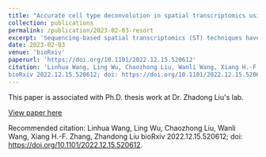 ```yaml
---
title: "Accurate cell type deconvolution in spatial transcriptomics using a batch effect-free strategy"
collection: publications
permalink: /publication/2023-02-03-resort
excerpt: 'Sequencing-based spatial transcriptomics (ST) techniques have been groundbreaking in dissecting cell-cell communications within tissues by profiling positional gene expression. However, the most widely used ST technique, Visium Spatial Gene Expression by 10x Genomics (Visium), does not provide single-cell resolution, making it difficult to profile cell type-level information. Many reference-based deconvolution methods have been developed to increase its resolution, but the platform and batch effects between the reference and ST data compromise their accuracy. Here, we propose a new approach, Region-based cell Sorting (ReSort), that generates a pseudo-internal-reference to reduce these platform effects. By simulating ST datasets under various scenarios, we demonstrate that ReSort significantly improves the accuracy of six state-of-the-art reference-based deconvolution methods. Moreover, applying ReSort to a mouse breast cancer tumor bearing both epithelial and mesenchymal clones identifies the spatial differences of immune cells between the clones, providing important insights for understanding the relationship between epithelial-mesenchymal transition and immune infiltration in breast cancer.'
date: 2023-02-03
venue: 'bioRxiv'
paperurl: 'https://doi.org/10.1101/2022.12.15.520612'
citation: 'Linhua Wang, Ling Wu, Chaozhong Liu, Wanli Wang, Xiang H.-F. Zhang, Zhandong Liu
bioRxiv 2022.12.15.520612; doi: https://doi.org/10.1101/2022.12.15.520612'
---
```

This paper is associated with Ph.D. thesis work at Dr. Zhadong Liu's lab.

[View paper here](https://doi.org/10.1101/2022.12.15.520612)

Recommended citation: Linhua Wang, Ling Wu, Chaozhong Liu, Wanli Wang, Xiang H.-F. Zhang, Zhandong Liu
bioRxiv 2022.12.15.520612; doi: https://doi.org/10.1101/2022.12.15.520612.